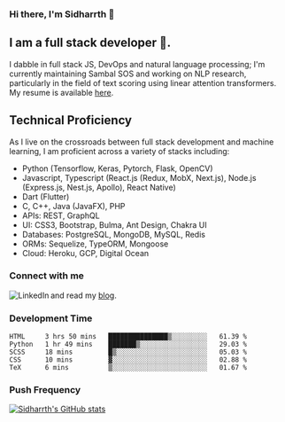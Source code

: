 ### Hi there, I'm Sidharrth 👋

## I am a full stack developer 🚀.
I dabble in full stack JS, DevOps and natural language processing; I'm currently maintaining Sambal SOS and working on NLP research, particularly in the field of text scoring using linear attention transformers. My resume is available [here](https://mathsforgeeks.org/assets/resume.pdf).

## Technical Proficiency
As I live on the crossroads between full stack development and machine learning, I am proficient across a variety of stacks including:
- Python (Tensorflow, Keras, Pytorch, Flask, OpenCV)
- Javascript, Typescript (React.js (Redux, MobX, Next.js), Node.js (Express.js, Nest.js, Apollo), React Native)
- Dart (Flutter)
- C, C++, Java (JavaFX), PHP
- APIs: REST, GraphQL
- UI: CSS3, Bootstrap, Bulma, Ant Design, Chakra UI
- Databases: PostgreSQL, MongoDB, MySQL, Redis
- ORMs: Sequelize, TypeORM, Mongoose
- Cloud: Heroku, GCP, Digital Ocean

### Connect with me

[<img align="left" alt="LinkedIn" src="https://img.shields.io/badge/linkedin-%230077B5.svg?&style=for-the-badge&logo=linkedin&logoColor=white" />][linkedin]
and read my [blog].


### Development Time
<!--START_SECTION:waka-->
```text
HTML     3 hrs 50 mins   ███████████████▒░░░░░░░░░   61.39 % 
Python   1 hr 49 mins    ███████▒░░░░░░░░░░░░░░░░░   29.03 % 
SCSS     18 mins         █▒░░░░░░░░░░░░░░░░░░░░░░░   05.03 % 
CSS      10 mins         ▓░░░░░░░░░░░░░░░░░░░░░░░░   02.88 % 
TeX      6 mins          ▒░░░░░░░░░░░░░░░░░░░░░░░░   01.67 % 
```
<!--END_SECTION:waka-->

### Push Frequency
[![Sidharrth's GitHub stats](https://github-readme-stats.vercel.app/api?username=sidharrth2002&show_icons=true)](https://github.com/sidharrth2002/github-readme-stats)

[site]: http://mathsforgeeks.org/
[blog]: https://mathsforgeeks.org/blog
[linkedin]: https://www.linkedin.com/in/sidharrth-nagappan/
